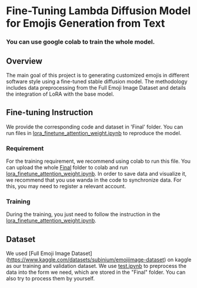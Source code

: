 # Fine-Tuning Lambda Diffusion Model for Emojis Generation from Text

### You  can use google colab to train the whole model.

## Overview

The main goal of this project is to generating customized emojis in different software style using a fine-tuned stable diffusion model. The methodology includes data preprocessing from the Full Emoji Image Dataset and details the integration of LoRA with the base model.

## Fine-tuning Instruction

We provide the corresponding code and dataset in 'Final' folder. You can run files in [lora_finetune_attention_weight.ipynb](lora_finetune_attention_weight.ipynb) to reproduce the model.

### Requirement

For the training requirement, we recommend using colab to run this file. You can upload the whole [Final](Final) folder to colab and run [lora_finetune_attention_weight.ipynb](lora_finetune_attention_weight.ipynb). In order to save data and visualize it, we recommend that you use wanda in the code to synchronize data. For this, you may need to register a relevant account. 

### Training

During the training, you just need to follow the instruction in the [lora_finetune_attention_weight.ipynb](lora_finetune_attention_weight.ipynb).

## Dataset

We used [Full Emoji Image Dataset] (https://www.kaggle.com/datasets/subinium/emojiimage-dataset) on kaggle as our training and validation dataset. We use [test.ipynb](test.ipynb) to preprocess the data into the form we need, which are stored in the "Final" folder. You can also try to process them by yourself.

